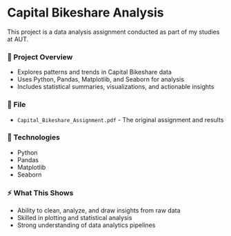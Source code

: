 # Capital Bikeshare Analysis
This project is a data analysis assignment conducted as part of my studies at AUT. 

### 📝 Project Overview
- Explores patterns and trends in Capital Bikeshare data
- Uses Python, Pandas, Matplotlib, and Seaborn for analysis
- Includes statistical summaries, visualizations, and actionable insights

### 📄 File
- `Capital_Bikeshare_Assignment.pdf` - The original assignment and results

### 🚀 Technologies
- Python
- Pandas
- Matplotlib
- Seaborn

### ⚡️ What This Shows
- Ability to clean, analyze, and draw insights from raw data
- Skilled in plotting and statistical analysis
- Strong understanding of data analytics pipelines
